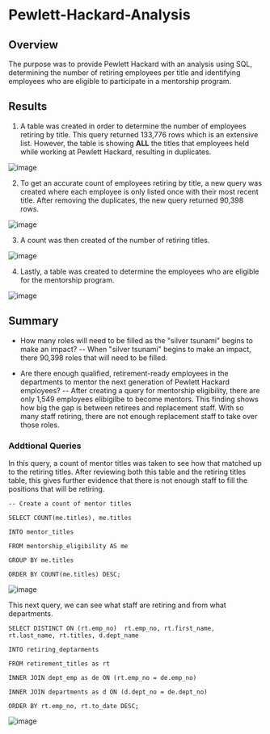 # Pewlett-Hackard-Analysis

## Overview
The purpose was to provide Pewlett Hackard with an analysis using SQL, determining the number of retiring employees per title and identifying employees who are eligible to participate in a mentorship program.

## Results
1. A table was created in order to determine the number of employees retiring by title. This query returned 133,776 rows which is an extensive list. However, the table is showing **ALL** the titles that employees held while working at Pewlett Hackard, resulting in duplicates.
  
![image](https://user-images.githubusercontent.com/103764279/173193107-0a2e4e94-c095-40b6-955d-8b1a4366bd3d.png)

2. To get an accurate count of employees retiring by title, a new query was created where each employee is only listed once with their most recent title. After removing the duplicates, the new query returned 90,398 rows.

![image](https://user-images.githubusercontent.com/103764279/173194426-6dd2661b-9010-4720-99d7-a19e52f8e6df.png)

3. A count was then created of the number of retiring titles.

![image](https://user-images.githubusercontent.com/103764279/173197898-7aa5c5ac-d84e-487d-8b90-1493affc48e4.png)

4. Lastly, a table was created to determine the employees who are eligible for the mentorship program.

![image](https://user-images.githubusercontent.com/103764279/173198035-d8b3a416-7d37-4428-a348-fa93e141e40f.png)

## Summary
- How many roles will need to be filled as the "silver tsunami" begins to make an impact?
-- When "silver tsunami" begins to make an impact, there 90,398 roles that will need to be filled.

- Are there enough qualified, retirement-ready employees in the departments to mentor the next generation of Pewlett Hackard employees?
-- After creating a query for mentorship eligibility, there are only 1,549 employees elibigilbe to become mentors. This finding shows how big the gap is between retirees and replacement staff. With so many staff retiring, there are not enough replacement staff to take over those roles.

### Addtional Queries
In this query, a count of mentor titles was taken to see how that matched up to the retiring titles. After reviewing both this table and the retiring titles table, this gives further evidence that there is not enough staff to fill the positions that will be retiring. 

`-- Create a count of mentor titles`

`SELECT COUNT(me.titles), me.titles`

`INTO mentor_titles`

`FROM mentorship_eligibility AS me`

`GROUP BY me.titles`

`ORDER BY COUNT(me.titles) DESC;`

![image](https://user-images.githubusercontent.com/103764279/173251331-5706b9e1-0e3e-4d10-a46d-8867863fa509.png)

This next query, we can see what staff are retiring and from what departments.

`SELECT DISTINCT ON (rt.emp_no) 
	                rt.emp_no,
	                rt.first_name,
	                rt.last_name,
	                rt.titles,
	                d.dept_name`
                  
`INTO retiring_deptarments`

`FROM retirement_titles as rt`

`INNER JOIN dept_emp as de
    ON (rt.emp_no = de.emp_no)`
    
`INNER JOIN departments as d
    ON (d.dept_no = de.dept_no)`
    
`ORDER BY rt.emp_no, rt.to_date DESC;`

![image](https://user-images.githubusercontent.com/103764279/173252219-e11af02c-7b1a-4e10-8cd0-589873ed165f.png)

